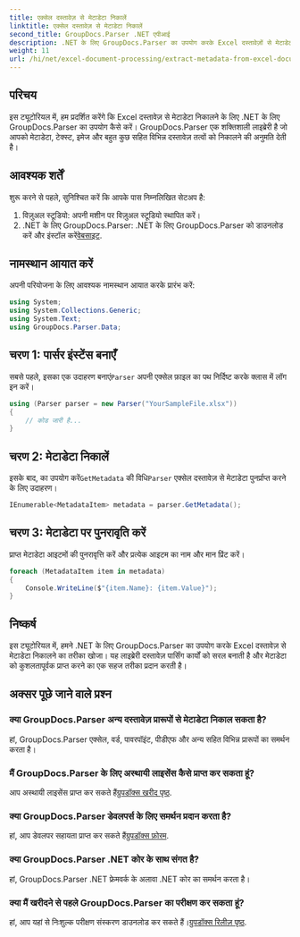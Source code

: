 ```yaml
---
title: एक्सेल दस्तावेज़ से मेटाडेटा निकालें
linktitle: एक्सेल दस्तावेज़ से मेटाडेटा निकालें
second_title: GroupDocs.Parser .NET एपीआई
description: .NET के लिए GroupDocs.Parser का उपयोग करके Excel दस्तावेज़ों से मेटाडेटा निकालने का तरीका जानें। इस चरण-दर-चरण ट्यूटोरियल का पालन करें।
weight: 11
url: /hi/net/excel-document-processing/extract-metadata-from-excel-document/
---
```

## परिचय
इस ट्यूटोरियल में, हम प्रदर्शित करेंगे कि Excel दस्तावेज़ से मेटाडेटा निकालने के लिए .NET के लिए GroupDocs.Parser का उपयोग कैसे करें। GroupDocs.Parser एक शक्तिशाली लाइब्रेरी है जो आपको मेटाडेटा, टेक्स्ट, इमेज और बहुत कुछ सहित विभिन्न दस्तावेज़ तत्वों को निकालने की अनुमति देती है।
## आवश्यक शर्तें
शुरू करने से पहले, सुनिश्चित करें कि आपके पास निम्नलिखित सेटअप है:
1. विज़ुअल स्टूडियो: अपनी मशीन पर विज़ुअल स्टूडियो स्थापित करें।
2.  .NET के लिए GroupDocs.Parser: .NET के लिए GroupDocs.Parser को डाउनलोड करें और इंस्टॉल करें[वेबसाइट](https://releases.groupdocs.com/parser/net/).

## नामस्थान आयात करें
अपनी परियोजना के लिए आवश्यक नामस्थान आयात करके प्रारंभ करें:
```csharp
using System;
using System.Collections.Generic;
using System.Text;
using GroupDocs.Parser.Data;
```
## चरण 1: पार्सर इंस्टेंस बनाएँ
 सबसे पहले, इसका एक उदाहरण बनाएं`Parser` अपनी एक्सेल फ़ाइल का पथ निर्दिष्ट करके क्लास में लॉग इन करें।
```csharp
using (Parser parser = new Parser("YourSampleFile.xlsx"))
{
    // कोड जारी है...
}
```
## चरण 2: मेटाडेटा निकालें
 इसके बाद, का उपयोग करें`GetMetadata` की विधि`Parser` एक्सेल दस्तावेज़ से मेटाडेटा पुनर्प्राप्त करने के लिए उदाहरण।
```csharp
IEnumerable<MetadataItem> metadata = parser.GetMetadata();
```
## चरण 3: मेटाडेटा पर पुनरावृति करें
प्राप्त मेटाडेटा आइटमों की पुनरावृत्ति करें और प्रत्येक आइटम का नाम और मान प्रिंट करें।
```csharp
foreach (MetadataItem item in metadata)
{
    Console.WriteLine($"{item.Name}: {item.Value}");
}
```

## निष्कर्ष
इस ट्यूटोरियल में, हमने .NET के लिए GroupDocs.Parser का उपयोग करके Excel दस्तावेज़ से मेटाडेटा निकालने का तरीका खोजा। यह लाइब्रेरी दस्तावेज़ पार्सिंग कार्यों को सरल बनाती है और मेटाडेटा को कुशलतापूर्वक प्राप्त करने का एक सहज तरीका प्रदान करती है।

## अक्सर पूछे जाने वाले प्रश्न
### क्या GroupDocs.Parser अन्य दस्तावेज़ प्रारूपों से मेटाडेटा निकाल सकता है?
हां, GroupDocs.Parser एक्सेल, वर्ड, पावरपॉइंट, पीडीएफ और अन्य सहित विभिन्न प्रारूपों का समर्थन करता है।
### मैं GroupDocs.Parser के लिए अस्थायी लाइसेंस कैसे प्राप्त कर सकता हूं?
 आप अस्थायी लाइसेंस प्राप्त कर सकते हैं[ग्रुपडॉक्स खरीद पृष्ठ](https://purchase.groupdocs.com/temporary-license/).
### क्या GroupDocs.Parser डेवलपर्स के लिए समर्थन प्रदान करता है?
 हां, आप डेवलपर सहायता प्राप्त कर सकते हैं[ग्रुपडॉक्स फ़ोरम](https://forum.groupdocs.com/c/parser/17).
### क्या GroupDocs.Parser .NET कोर के साथ संगत है?
हां, GroupDocs.Parser .NET फ्रेमवर्क के अलावा .NET कोर का समर्थन करता है।
### क्या मैं खरीदने से पहले GroupDocs.Parser का परीक्षण कर सकता हूं?
 हां, आप यहां से निःशुल्क परीक्षण संस्करण डाउनलोड कर सकते हैं।[ग्रुपडॉक्स रिलीज़ पृष्ठ](https://releases.groupdocs.com/).
